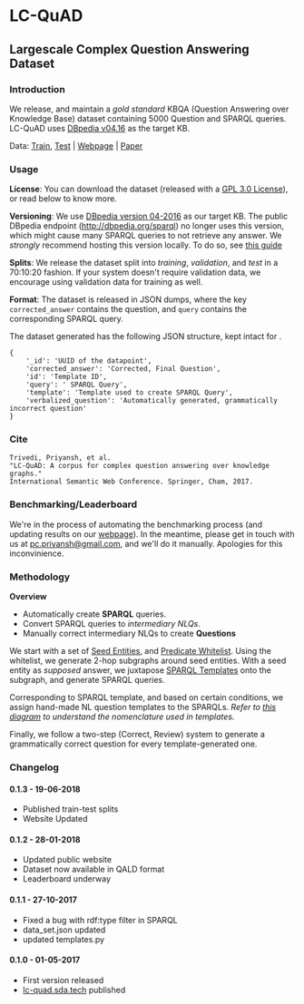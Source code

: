  # LC-QuAD
## Largescale Complex Question Answering Dataset

### Introduction

We release, and maintain a _gold standard_ KBQA (Question Answering over Knowledge Base) dataset 
containing 5000 Question and SPARQL queries.
LC-QuAD uses [DBpedia v04.16](https://wiki.dbpedia.org/dbpedia-version-2016-04) as the target KB.

Data: [Train](train-data.json), [Test](test-data.json) | [Webpage](http://lc-quad.sda.tech/) | [Paper](http://lc-quad.sda.tech/resources/iswc2017.pdf)

### Usage

**License**: You can download the dataset (released with a [GPL 3.0 License](LICENSE.txt)), or read below to know more.

**Versioning**: We use [DBpedia version 04-2016](https://wiki.dbpedia.org/dbpedia-version-2016-04) as our target KB. The public DBpedia endpoint (http://dbpedia.org/sparql) no longer uses this version, which might cause many SPARQL queries to not retrieve any answer.
We _strongly_ recommend hosting this version locally. To do so, see [this guide](https://github.com/harsh9t/Dockerised-DBpedia-Virtuoso-Endpoint-Setup-Guide)

**Splits**: We release the dataset split into _training_, _validation_, and _test_ in a 70:10:20 fashion.
If your system doesn't require validation data, we encourage using validation data for training as well.

**Format**: The dataset is released in JSON dumps, where the key 
`corrected_answer` contains the question, and `query` contains the corresponding SPARQL query. 

The dataset generated has the following JSON structure, kept intact for . 
```
{
 	'_id': 'UUID of the datapoint',
  	'corrected_answer': 'Corrected, Final Question',
	'id': 'Template ID',
	'query': ' SPARQL Query',
	'template': 'Template used to create SPARQL Query',
	'verbalized_question': 'Automatically generated, grammatically incorrect question'
}
```

### Cite
```
Trivedi, Priyansh, et al. 
"LC-QuAD: A corpus for complex question answering over knowledge graphs." 
International Semantic Web Conference. Springer, Cham, 2017.
```

### Benchmarking/Leaderboard

We're in the process of automating the benchmarking process (and updating results on our [webpage](http://lc-quad.sda.tech)).
In the meantime, please get in touch with us at pc.priyansh@gmail.com, and we'll do it manually.
Apologies for this inconvinience.

### Methodology 

**Overview**
- Automatically create **SPARQL** queries.
- Convert SPARQL queries to _intermediary NLQs._
- Manually correct intermediary NLQs to create **Questions**

We start with a set of [Seed Entities](resources/entities.txt), and [Predicate Whitelist](resources/predicates.txt).
Using the whitelist, we generate 2-hop subgraphs around seed entities.
With a seed entity as _supposed_ answer, we juxtapose [SPARQL Templates](resources/templates.json) onto the subgraph, and generate SPARQL queries.

Corresponding to SPARQL template, and based on certain conditions, we assign hand-made NL question templates to the SPARQLs.
_Refer to [this diagram](resources/nomenclature.png) to understand the nomenclature used in templates._

Finally, we follow a two-step (Correct, Review) system to generate a grammatically correct question for every template-generated one.

### Changelog

#### 0.1.3 - 19-06-2018
- Published train-test splits
- Website Updated

#### 0.1.2 - 28-01-2018
- Updated public website
- Dataset now available in QALD format
- Leaderboard underway

#### 0.1.1 -  27-10-2017
- Fixed a bug with rdf:type filter in SPARQL
- data_set.json updated
- updated templates.py

#### 0.1.0 - 01-05-2017
- First version released
- [lc-quad.sda.tech](http://lc-quad.sda.tech) published
